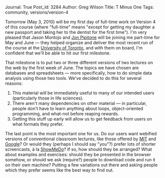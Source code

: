 Journal: True
Post_Id: 3284
Author: Greg Wilson
Title: T Minus One
Tags: community, versions/version-4

<p>Tomorrow (May 3, 2010) will be my first day of full-time work on Version 4 of this course (where "full-time" means "except for getting my daughter a new passport and taking her to the dentist for the first time"). I'm very pleased that Jason Montojo and <a href="http://skoolr.blogspot.com/">Jon Pipitone</a> will be joining me part-time for May and June &mdash; they helped organize and deliver the most recent run of the course at the <a href="http://www.utoronto.ca">University of Toronto</a>, and with them on board, I'm confident that we'll be able to hit our first milestone.</p>
<p>That milestone is to put two or three different versions of two lectures on the web by the first week of June. The topics we have chosen are databases and spreadsheets &mdash; more specifically, how to do simple data analysis using those two tools. We've decided to do this for several reasons:</p>
<ol>
<li>This material will be immediately useful to many of our intended users (particularly those in life sciences).</li>
<li>There aren't many dependencies on other material &mdash; in particular, people don't have to learn anything about loops, object-oriented programming, and what-not before reaping rewards.</li>
<li>Getting this stuff up early will allow us to get feedback from users on what formats they prefer.</li>
</ol>
<p>The last point is the most important one for us. Do our users want webified versions of conventional classroom lectures, like those offered by <a href="http://ocw.mit.edu/OcwWeb/web/home/home/index.htm">MIT</a> and <a href="http://code.google.com/intl/ja/edu/languages/google-python-class/">Google</a>? Or would they (perhaps I should say "you"?) prefer lots of shorter screencasts, &agrave; la <a href="http://showmedo.com/">ShowMeDo</a>? If so, how should they be arranged? What about examples and exercises: should they be presented in the browser somehow, or should we ask (require?) people to download code and run it on their own machine? Putting a few variations out there and asking people which they prefer seems like the best way to find out.</p>
